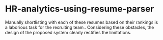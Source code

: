 # HR-analytics-using-resume-parser
Manually shortlisting with each of these resumes based on their rankings is a laborious task for the recruiting team.. Considering these obstacles, the design of the proposed system clearly rectifies the limitations.
